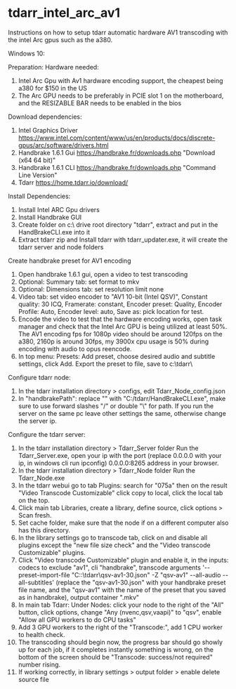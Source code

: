 # tdarr_intel_arc_av1
Instructions on how to setup tdarr automatic hardware AV1 transcoding with the intel Arc gpus such as the a380.

Windows 10:

Preparation:
Hardware needed:
1) Intel Arc Gpu with Av1 hardware encoding support, the cheapest being a380 for $150 in the US
2) The Arc GPU needs to be preferably in PCIE slot 1 on the motherboard, and the RESIZABLE BAR needs to be enabled in the bios

Download dependencies:
1) Intel Graphics Driver https://www.intel.com/content/www/us/en/products/docs/discrete-gpus/arc/software/drivers.html
2) Handbrake 1.6.1 Gui https://handbrake.fr/downloads.php "Download (x64 64 bit)"
3) Handbrake 1.6.1 CLI https://handbrake.fr/downloads.php "Command Line Version"
4) Tdarr https://home.tdarr.io/download/

Install Dependencies:
1) Install Intel ARC Gpu drivers
2) Install Handbrake GUI
3) Create folder on c:\ drive root directory "tdarr", extract and put in the HandBrakeCLI.exe into it
4) Extract tdarr zip and Install tdarr with tdarr_updater.exe, it will create the tdarr server and node folders

Create handbrake preset for AV1 encoding
1) Open handbrake 1.6.1 gui, open a video to test transcoding
2) Optional: Summary tab: set format to mkv
3) Optional: Dimensions tab: set resolution limit none
4) Video tab: set video encoder to "AV1 10-bit (Intel QSV)", Constant quality: 30 ICQ, Framerate: constant, Encoder preset: Quality, Encoder Profile: Auto, Encoder level: auto, Save as: pick location for test.
5) Encode the video to test that the hardware encoding works, open task manager and check that the Intel Arc GPU is being utilized at least 50%. The AV1 encoding fps for 1080p video should be around 120fps on the a380, 2160p is around 30fps, my 3900x cpu usage is 50% during encoding with audio to opus reencode.
6) In top menu: Presets: Add preset, choose desired audio and subtitle settings, click Add. Export the preset to file, save to c:\tdarr\

Configure tdarr node:
1) In the tdarr installation directory > configs, edit Tdarr_Node_config.json
2) In "handbrakePath": replace "" with "C:/tdarr/HandBrakeCLI.exe", make sure to use forward slashes "/" or double "\\" for path. If you run the server on the same pc leave other settings the same, otherwise change the server ip.

Configure the tdarr server:
1) In the tdarr installation directory > Tdarr_Server folder Run the Tdarr_Server.exe, open your ip with the port (replace 0.0.0.0 with your ip, in windows cli run ipconfig) 0.0.0.0:8265 address in your browser.
2) In the tdarr installation directory > Tdarr_Node folder Run the Tdarr_Node.exe
3) In the tdarr webui go to tab Plugins: search for "075a" then on the result "Video Transcode Customizable" click copy to local, click the local tab on the top.
4) Click main tab Libraries, create a library, define source, click options >  Scan fresh.
5) Set cache folder, make sure that the node if on a different computer also has this directory.
6) In the library settings go to transcode tab, click  on and disable all plugins except the "new file size check" and the "Video transcode Customizable" plugins.
7) Click "Video transcode Customizable" plugin and enable it, in the inputs: codecs to exclude "av1", cli "handbrake", transcode arguments '--preset-import-file "C::\tdarr\qsv-av1-30.json" -Z "qsv-av1" --all-audio --all-subtitles' (replace the "qsv-av1-30.json" with your handbrake preset file name, and the "qsv-av1" with the name of the preset that you saved as in handbrake), output container ".mkv"
8) In main tab Tdarr: Under Nodes: click your node to the right of the "All" button, click options, change "Any (nvenc,qsv,vaapi)" to "qsv", enable "Allow all GPU workers to do CPU tasks"
9) Add 3 GPU workers to the right of the "Transcode:", add 1 CPU worker to health check.
10) The transcoding should begin now, the progress bar should go showly up for each job, if it completes instantly something is wrong, on the bottom of the screen should be "Transcode: success/not required" number rising.
11) If working correctly, in library settings > output folder > enable delete source file
